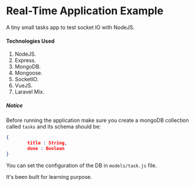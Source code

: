 # Real-Time Application Example
A tiny small tasks app to test socket IO with NodeJS.

#### Technologies Used
1. NodeJS.
2. Express.
3. MongoDB.
4. Mongoose.
5. SocketIO.
6. VueJS.
7. Laravel Mix.

##### Notice
Before running the application make sure you create a mongoDB collection called `tasks` and its schema should be:
```JSON
{
    	title : String,
    	done : Boolean
}
```
You can set the configuration of the DB in `models/task.js` file.


It's been built for learning purpose.